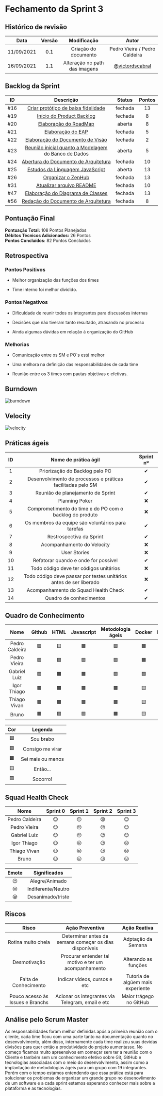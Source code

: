 # Fechamento da Sprint 3

## Histórico de revisão

|  **Data**  | **Versão** |        **Modificação**        |                      **Autor**                       |
| :--------: | :--------: | :---------------------------: | :--------------------------------------------------: |
| 11/09/2021 |    0.1     |     Criação do documento      |            Pedro Vieira / Pedro Caldeira             |
| 16/09/2021 |    1.1     | Alteração no path das imagens | [@victordscabral](https://github.com/victordscabral) |

## Backlog da Sprint

| **ID** |                                                   **Descrição**                                                    | **Status** | **Pontos** |
| :----: | :----------------------------------------------------------------------------------------------------------------: | :--------: | :--------: |
|  #16   |         [Criar protótipo de baixa fidelidade](https://github.com/fga-eps-mds/2021-1-hospitalar/issues/16)          |  fechada   |     13     |
|  #19   |              [Início do Product Backlog](https://github.com/fga-eps-mds/2021-1-hospitalar/issues/19)               |  fechada   |     8      |
|  #20   |                [Elaboração do RoadMap](https://github.com/fga-eps-mds/2021-1-hospitalar/issues/20)                 |   aberta   |     8      |
|  #21   |                  [Elaboração do EAP](https://github.com/fga-eps-mds/2021-1-hospitalar/issues/21)                   |  fechada   |     5      |
|  #22   |           [Elaboração do Documento de Visão](https://github.com/fga-eps-mds/2021-1-hospitalar/issues/22)           |  fechada   |     2      |
|  #23   | [Reunião inicial quanto a Modelagem do Banco de Dados](https://github.com/fga-eps-mds/2021-1-hospitalar/issues/23) |   aberta   |     5      |
|  #24   |         [Abertura do Documento de Arquitetura](https://github.com/fga-eps-mds/2021-1-hospitalar/issues/24)         |  fechada   |     10     |
|  #25   |           [Estudos da Linguagem JavaScript](https://github.com/fga-eps-mds/2021-1-hospitalar/issues/25)            |   aberta   |     13     |
|  #26   |                  [Organizar o ZenHub](https://github.com/fga-eps-mds/2021-1-hospitalar/issues/26)                  |  fechada   |     13     |
|  #31   |               [Atualizar arquivo README](https://github.com/fga-eps-mds/2021-1-hospitalar/issues/31)               |  fechada   |     10     |
|  #47   |          [Elaboração do Diagrama de Classes](https://github.com/fga-eps-mds/2021-1-hospitalar/issues/47)           |  fechada   |     13     |
|  #56   |         [Redação do Documento de Arquitetura](https://github.com/fga-eps-mds/2021-1-hospitalar/issues/56)          |  fechada   |     8      |

## Pontuação Final

**Pontuação Total:** 108 Pontos Planejados <br>
**Débitos Técnicos Adicionados:** 26 Pontos <br>
**Pontos Concluídos:** 82 Pontos Concluídos <br>

## Retrospectiva

### Pontos Positivos

- Melhor organização das funções dos times

- Time interno foi melhor dividido.

### Pontos Negativos

- Dificuldade de reunir todos os integrantes para discussões internas

- Decisões que não tiveram tanto resultado, atrasando no processo

- Ainda algumas dúvidas em relação à organização do GitHub

### Melhorias

- Comunicação entre os SM e PO´s está melhor

- Uma melhora na definição das responsábilidades de cada time

- Reunião entre os 3 times com pautas objetivas e efetivas.

## Burndown

![burndown](https://github.com/fga-eps-mds/2021-1-hospitalar/blob/main/docs/assets/sprints/time_c/sprint_3/burndown_TimeC.png?raw=true)

## Velocity

![velocity](https://github.com/fga-eps-mds/2021-1-hospitalar/blob/main/docs/assets/sprints/time_c/sprint_3/velocity.png?raw=true)

## Práticas ágeis

| ID  |                        Nome de prática ágil                        | Sprint nº |
| :-: | :----------------------------------------------------------------: | :-------: |
|  1  |                   Priorização do Backlog pelo PO                   | &#10004;  |
|  2  |    Desenvolvimento de processos e práticas facilitadas pelo SM     | &#10004;  |
|  3  |                 Reunião de planejamento de Sprint                  | &#10004;  |
|  4  |                           Planning Poker                           | &#10060;  |
|  5  |      Comprometimento do time e do PO com o backlog do produto      | &#10060;  |
|  6  |         Os membros da equipe são voluntários para tarefas          | &#10004;  |
|  7  |                      Restrospectiva da Sprint                      | &#10004;  |
|  8  |                     Acompanhamento do Velocity                     | &#10060;  |
|  9  |                            User Stories                            | &#10060;  |
| 10  |                Refatorar quando e onde for possível                | &#10004;  |
| 11  |               Todo código deve ter códigos unitários               | &#10060;  |
| 12  | Todo código deve passar por testes unitários antes de ser liberado | &#10060;  |
| 13  |                Acompanhamento do Squad Health Check                | &#10004;  |
| 14  |                      Quadro de conhecimentos                       | &#10004;  |

## Quadro de Conhecimento

|      Nome      |  Github   |   HTML    | Javascript | Metodologia ágeis |  Docker   |  Django   |  Mongodb  |
| :------------: | :-------: | :-------: | :--------: | :---------------: | :-------: | :-------: | :-------: |
| Pedro Caldeira | &#129001; | &#129000; | &#128999;  |     &#129001;     | &#128999; | &#129000; | &#129000; |
|  Pedro Vieira  | &#129001; | &#129001; | &#129001;  |     &#129001;     | &#128999; | &#129000; | &#129001; |
|  Gabriel Luiz  | &#129001; | &#128999; | &#128999;  |     &#129001;     | &#129001; | &#129000; | &#128999; |
|  Igor Thiago   | &#128999; | &#128999; | &#128999;  |     &#128999;     | &#129000; | &#128997; | &#129000; |
|  Thiago Vivan  | &#128999; | &#128999; | &#128999;  |     &#128999;     | &#129000; | &#129000; | &#129000; |
|     Bruno      | &#128999; | &#129001; | &#129001;  |     &#128999;     | &#129000; | &#129000; | &#128999; |

|    Cor    |      Legenda      |
| :-------: | :---------------: |
| &#128998; |     Sou brabo     |
| &#129001; | Consigo me virar  |
| &#128999; | Sei mais ou menos |
| &#129000; |     Então...      |
| &#128997; |     Socorro!      |

## Squad Health Check

|      Nome      | Sprint 0  | Sprint 1  | Sprint 2  | Sprint 3  |
| :------------: | :-------: | :-------: | :-------: | :-------: |
| Pedro Caldeira | &#128521; | &#128529; | &#128554; | &#128521; |
|  Pedro Vieira  | &#128521; | &#128529; | &#128529; | &#128521; |
|  Gabriel Luiz  | &#128521; | &#128529; | &#128521; | &#128521; |
|  Igor Thiago   | &#128521; | &#128529; | &#128521; | &#128529; |
|  Thiago Vivan  | &#128521; | &#128529; | &#128521; | &#128529; |
|     Bruno      | &#128521; | &#128529; | &#128521; | &#128529; |

|   Emote   |    Significados    |
| :-------: | :----------------: |
| &#128521; |   Alegre/Animado   |
| &#128529; | Indiferente/Neutro |
| &#128554; | Desanimado/triste  |

## Riscos

|            **Risco**             |                  **Ação Preventiva**                   |         **Ação Reativa**          |
| :------------------------------: | :----------------------------------------------------: | :-------------------------------: |
|        Rotina muito cheia        | Determinar antes da semana começar os dias disponíveis |        Adptação da Semana         |
|           Desmotivação           |  Procurar entender tal motivo e ter um acompanhamento  |       Alterando as funções        |
|      Falta de Conhecimento       |              Indicar vídeos, cursos e etc              | Tutoria de algúem mais experiente |
| Pouco acesso às Issues e Branchs |    Acionar os integrantes via Telegram, email e etc    |      Maior trágego no GitHub      |

<!-- ## Burndown de Riscos (???) -->

## Análise pelo Scrum Master

As responsabilidades foram melhor definidas após a primeira reunião com o cliente, cada time ficou com uma parte tanto na documentação quanto no desenvolvimento, além disso, internamente cada time realizou suas devidas divisões para quer então a produtividade do projeto aumentasse. No começo ficamos muito apreensivos em começar sem ter a reunião com o Cliente e também sem um conhecimento efetivo sobre Git, GitHub e tecnologias associadas com o meio do desenvolvimento, assim como a implantação de metodologias ágeis para um grupo com 19 integrantes. Porém com o tempo estamos entendendo que essa prática está para solucionar os problemas de organizar um grande grupo no desenovlimento de um software e a cada sprint estamos esperando conhecer mais sobre a plataforma e as tecnologias.

